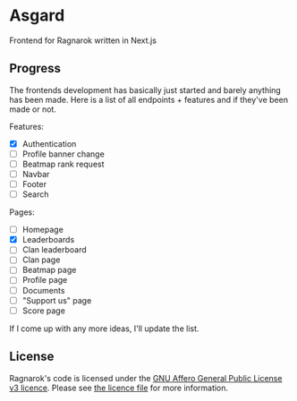 # Asgard
Frontend for Ragnarok written in Next.js

## Progress
The frontends development has basically just started and barely anything has been made. Here is a list of all endpoints + features and if they've been made or not.

Features:
- [x] Authentication
- [ ] Profile banner change
- [ ] Beatmap rank request
- [ ] Navbar
- [ ] Footer
- [ ] Search

Pages:
- [ ] Homepage
- [x] Leaderboards
- [ ] Clan leaderboard
- [ ] Clan page
- [ ] Beatmap page
- [ ] Profile page
- [ ] Documents
- [ ] "Support us" page
- [ ] Score page

If I come up with any more ideas, I'll update the list.

## License
Ragnarok's code is licensed under the [GNU Affero General Public License v3 licence](https://tldrlegal.com/license/gnu-affero-general-public-license-v3-(agpl-3.0)). Please see [the licence file](https://github.com/osuthailand/Asgard/blob/main/LICENSE) for more information.
